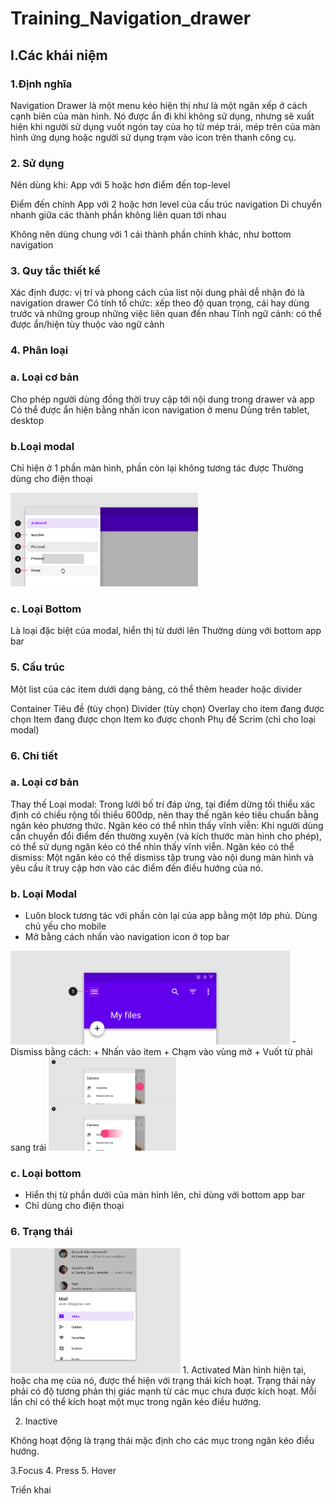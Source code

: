 # Training_Navigation_drawer

## I.Các khái niệm
### 1.Định nghĩa
Navigation Drawer là một menu kéo hiện thị như là một ngăn xếp ở cách cạnh biên của màn hình.
 Nó được ẩn đi khi không sử dụng, nhưng sẽ xuất hiện khi người sử dụng vuốt ngón tay của họ từ mép trái, mép trên của màn hình ứng dụng hoặc người sử dụng trạm vào icon              trên thanh công cụ.


### 2. Sử dụng
Nên dùng khi: 
App với 5 hoặc hơn điểm đến top-level

Điểm đến chính
App với 2 hoặc hơn level của cấu trúc navigation
Di chuyển nhanh giữa các thành phần không liên quan tới nhau

Không nên dùng chung với 1 cái thành phần chính khác, như bottom navigation

### 3. Quy tắc thiết kế
Xác định được: vị trí và phong cách của list nội dung phải dễ nhận đó là navigation drawer
Có tính tổ chức: xếp theo độ quan trọng, cái hay dùng trước và những group những việc liên quan đến nhau
Tính ngữ cảnh: có thể được ẩn/hiện tùy thuộc vào ngữ cảnh
### 4. Phân loại

### a. Loại cơ bản
Cho phép người dùng đồng thời truy cập tới nội dung trong drawer và app
Có thể được ẩn hiện bằng nhấn icon navigation ở menu
Dùng trên tablet, desktop

### b.Loại modal
Chỉ hiện ở 1 phần màn hình, phần còn lại không tương tác được
Thường dùng cho điện thoại

<img src="navi_f4.png" height="150">

### c. Loại Bottom
Là loại đặc biệt của modal, hiển thị từ dưới lên
Thường dùng với bottom app bar

### 5. Cấu trúc
Một list của các item dưới dạng bảng, có thể thêm header hoặc divider


Container
Tiêu đề (tùy chọn)
Divider (tùy chọn)
Overlay cho item đang được chọn
Item đang được chọn
Item ko được chonh
Phụ đề
Scrim (chỉ cho loại modal)

### 6. Chi tiết
### a. Loại cơ bản
Thay thế
Loại modal: Trong lưới bố trí đáp ứng, tại điểm dừng tối thiểu xác định có chiều rộng tối thiểu 600dp, nên thay thế ngăn kéo tiêu chuẩn bằng ngăn kéo phương thức.
Ngăn kéo có thể nhìn thấy vĩnh viễn: Khi người dùng cần chuyển đổi điểm đến thường xuyên (và kích thước màn hình cho phép), có thể sử dụng ngăn kéo có thể nhìn thấy vĩnh viễn.
Ngăn kéo có thể dismiss: Một ngăn kéo có thể dismiss tập trung vào nội dung màn hình và yêu cầu ít truy cập hơn vào các điểm đến điều hướng của nó.



### b. Loại Modal
- Luôn block tương tác với phần còn lại của app bằng một lớp phủ. Dùng chủ yếu cho mobile
- Mở bằng cách nhấn vào navigation icon ở top bar
<img src="navi_f1.png" height="150">
- Dismiss bằng cách:
+ Nhấn vào item
+ Chạm vào vùng mờ
+ Vuốt từ phải sang trái

<img src="navi_f2.png" height="150">



### c. Loại bottom
- Hiển thị từ phần dưới của màn hình lên, chỉ dùng với bottom app bar
- Chỉ dùng cho điện thoại

### 6. Trạng thái

<img src="navi_f3.png" height="200">
1. Activated
Màn hình hiện tại, hoặc cha mẹ của nó, được thể hiện với trạng thái kích hoạt.
Trạng thái này phải có độ tương phản thị giác mạnh từ các mục chưa được kích hoạt. Mỗi lần chỉ có thể kích hoạt một mục trong ngăn kéo điều hướng.


2. Inactive

Không hoạt động là trạng thái mặc định cho các mục trong ngăn kéo điều hướng.

3.Focus
4. Press
5. Hover

Triển khai
